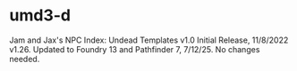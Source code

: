 # umd3-d
Jam and Jax's NPC Index: Undead Templates
v1.0 Initial Release, 11/8/2022
v1.26. Updated to Foundry 13 and Pathfinder 7, 7/12/25.  No changes needed.
